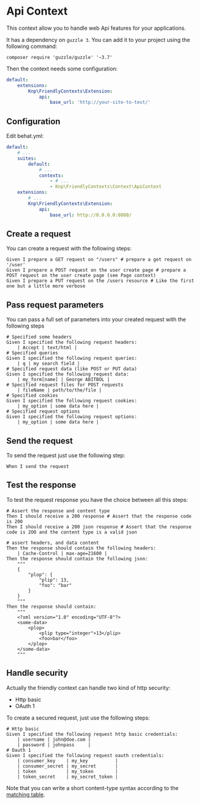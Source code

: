 Api Context
===========

This context allow you to handle web Api features for your applications.

It has a dependency on `guzzle 3`. You can add it to your project using the following command:

```
composer require 'guzzle/guzzle' '~3.7'
```

Then the context needs some configuration:

```yaml
default:
    extensions:
        Knp\FriendlyContexts\Extension:
            api:
                base_url: 'http://your-site-to-test/'
```

## Configuration

Edit behat.yml:

```yaml
default:
    # ...
    suites:
        default:
            # ...
            contexts:
                - # ...
                - Knp\FriendlyContexts\Context\ApiContext
    extensions:
        # ...
        Knp\FriendlyContexts\Extension: 
            api:
                base_url: http://0.0.0.0:8080/
```

## Create a request

You can create a request with the following steps:

```gherkin
Given I prepare a GET request on "/users" # prepare a get request on '/user'
Given I prepare a POST request on the user create page # prepare a POST request on the user create page (see Page context)
Given I prepare a PUT request on the /users resource # Like the first one but a little more verbose
```

## Pass request parameters

You can pass a full set of parameters into your created request with the following steps

```gherkin
# Specified some headers
Given I specified the following request headers:
    | Accept | text/html |
# Specified queries
Given I specified the following request queries:
    | q | my search field |
# Specified request data (like POST or PUT data)
Given I specified the following request data:
    | my_form[name] | George ABITBOL |
# Specified request files for POST requests
    | fileName | path/to/the/file |
# Specified cookies
Given I specified the following request cookies:
    | my_option | some data here |
# Specified request options
Given I specified the following request options:
    | my_option | some data here |
```

## Send the request

To send the request just use the following step:

```gherkin
When I send the request
```

## Test the response

To test the request response you have the choice between all this steps:

```gherkin
# Assert the response and content type
Then I should receive a 200 response # Assert that the response code is 200
Then I should receive a 200 json response # Assert that the response  code is 2OO and the content type is a valid json

# assert headers, and data content
Then the response should contain the following headers:
    | Cache-Control | max-age=21600 |
Then the response should contain the following json:
    """
    {
        "plop": {
            "plip": 13,
            "foo": "bar"
        }
    }
    """
Then the response should contain:
    """
    <?xml version="1.0" encoding="UTF-8"?>
    <some-data>
        <plop>
            <plip type="integer">13</plip>
            <foo>bar</foo>
        </plop>
    </some-data>
    """
```

## Handle security

Actually the friendly context can handle two kind of http security:

- Http basic
- OAuth 1

To create a secured request, just use the following steps:

```gherkin
# Http basic
Given I specified the following request http basic credentials:
    | username | john@doe.com |
    | password | johnpass     |
# Oauth 1
Given I specified the following request oauth credentials:
    | consumer_key    | my_key          |
    | consumer_secret | my_secret       |
    | token           | my_token        |
    | token_secret    | my_secret_token |
```

Note that you can write a short content-type syntax according to the [matching table](../src/Knp/FriendlyContexts/Http/HttpContentTypeGuesser.php).



